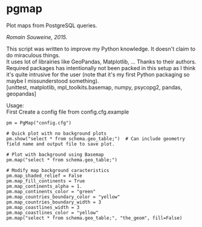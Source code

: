 # pgmap
Plot maps from PostgreSQL queries.    

_Romain Souweine, 2015._   

This script was written to improve my Python knowledge. It doesn't claim to do miraculous things.   
It uses lot of librairies like GeoPandas, Matplotlib, ... Thanks to their authors.      
Required packages has intentionally not been packed in this setup as I think it's quite intrusive for the user (note that it's my first Python packaging so maybe I missunderstood something).   
[unittest, matplotlib, mpl_toolkits.basemap, numpy, psycopg2, pandas, geopandas]   

Usage:   
First Create a config file from config.cfg.example  
```
pm = PgMap("config.cfg")

# Quick plot with no background plots
pm.show("select * from schema.geo_table;")  # Can include geometry field name and output file to save plot.

# Plot with background using Basemap
pm.map("select * from schema.geo_table;")

# Modify map background caracteristics
pm.map_shaded_relief = False
pm.map_fill_continents = True
pm.map_continents_alpha = 1.
pm.map_continents_color = "green"
pm.map_countries_boundary_color = "yellow"
pm.map_countries_boundary_width = 3
pm.map_coastlines_width = 3
pm.map_coastlines_color = "yellow"
pm.map("select * from schema.geo_table;", "the_geom", fill=False)
```
